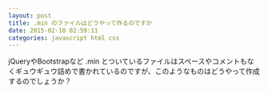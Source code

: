 ```yaml
---
layout: post
title: .min のファイルはどうやって作るのですか
date: 2015-02-10 02:59:11
categories: javascript html css
---
```

<p>jQueryやBootstrapなど .min とついているファイルはスペースやコメントもなくギュウギュウ詰めで書かれているのですが、このようなものはどうやって作成するのでしょうか？</p>
